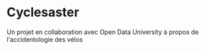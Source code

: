 # Cyclesaster
Un projet en collaboration avec Open Data University à propos de l'accidentologie des vélos
